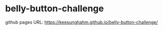 # belly-button-challenge



github pages URL: https://keesunghahm.github.io/belly-button-challenge/
